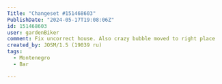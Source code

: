 ```yaml
---
Title: "Changeset #151468603"
PublishDate: "2024-05-17T19:08:06Z"
id: 151468603
user: gardenBiker
comment: Fix uncorrect house. Also crazy bubble moved to right place
created_by: JOSM/1.5 (19039 ru)
tags:
  - Montenegro
  - Bar

---
```

